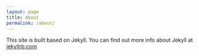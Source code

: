 ```yaml
---
layout: page
title: About
permalink: /about/
---
```


This site is built based on Jekyll. You can find out more info about Jekyll at [jekyllrb.com](http://jekyllrb.com/)

